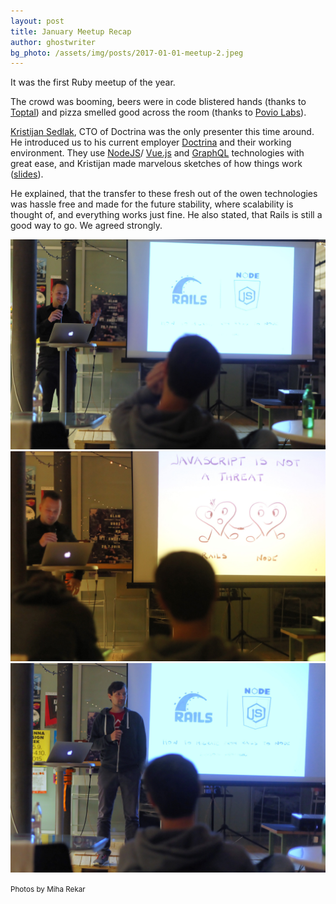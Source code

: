 ```yaml
---
layout: post
title: January Meetup Recap
author: ghostwriter
bg_photo: /assets/img/posts/2017-01-01-meetup-2.jpeg
---
```



It was the first Ruby meetup of the year.

The crowd was booming, beers were in code blistered hands (thanks to [Toptal](https://www.toptal.com/)) and pizza smelled good across the room (thanks to [Povio Labs](https://poviolabs.com)).

[Kristijan Sedlak](https://twitter.com/kristijansedlak?lang=en), CTO of Doctrina was the only presenter this time around. He introduced us to his current employer [Doctrina](https://si.doctrina.biz/) and their working environment. They use [NodeJS](https://nodejs.org/en/)/ [Vue.js](https://vuejs.org/) and [GraphQL](http://graphql.org/) technologies with great ease, and Kristijan made marvelous sketches of how things work ([slides](https://drive.google.com/file/d/0Bxwzk7hUuMlXMVVHVkxWdkpzaE0/view)).

He explained, that the transfer to these fresh out of the owen technologies was hassle free and made for the future stability, where scalability is thought of, and everything works just  fine. He also stated, that Rails is still a good way to go. We agreed strongly.

<div class="gallery">
  <a href="/assets/img/posts/2017-01-01-meetup-2.jpeg" target="_blank">
    <img src="/assets/img/posts/2017-01-01-meetup-2.jpeg" alt="Ruby meetup - January 2017">
  </a>

  <a href="/assets/img/posts/2017-01-01-meetup-3.jpeg" target="_blank">
    <img src="/assets/img/posts/2017-01-01-meetup-3.jpeg" alt="Ruby meetup - January 2017">
  </a>

  <a href="/assets/img/posts/2017-01-01-meetup-4.jpeg" target="_blank">
    <img src="/assets/img/posts/2017-01-01-meetup-4.jpeg" alt="Ruby meetup - January 2017">
  </a>

  <small>Photos by Miha Rekar</small>
</div>



